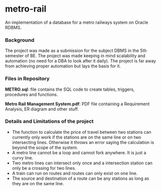 # metro-rail
An implementation of a database for a metro railways system on Oracle RDBMS.

<h3>Background</h3>
The project was made as a submission for the subject DBMS in the 5th semester of BE. The project was made keeping in mind scalability and automation (no need for a DBA to look after it daily). The project is far away from achieving proper automation but lays the basis for it.

<h3>Files in Repository</h3>
<b>METRO.sql</b>: file contains the SQL code to create tables, triggers, procedures and functions.

<b>Metro Rail Management System.pdf</b>:  PDF file containing a Requirement Analysis, ER diagram and other stuff.

<h3>Details and Limitations of the project</h3>
<ul>
<li>The function to calculate the price of travel between two stations can currently only work if the stations are on the same line or on two intersecting lines. Otherwise it throws an error saying the calculation is beyond the scope of the system.</li>
<li>A metro line cannot be a loop and cannot fork anywhere. It is just a curvy line.</li>
<li>Two metro lines can intersect only once and a intersection station can only be a crossing for two lines.</li>
<li>A train can run on routes and routes can only exist on one line.</li>
<li>The source and destination of a route can be any stations as long as they are on the same line.</li>
</ul>
